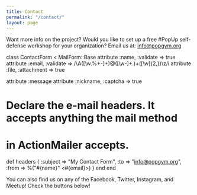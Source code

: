 ```yaml
---
title: Contact
permalink: "/contact/"
layout: page
---
```


Want more info on the project? Would you like to set up a free #PopUp self-defense workshop for your organization?
Email us at: [info@popgym.org](mailto:info@popgym.org)

class ContactForm < MailForm::Base
  attribute :name,      :validate => true
  attribute :email,     :validate => /\A([\w\.%\+\-]+)@([\w\-]+\.)+([\w]{2,})\z/i
  attribute :file,      :attachment => true

  attribute :message
  attribute :nickname,  :captcha  => true

  # Declare the e-mail headers. It accepts anything the mail method
  # in ActionMailer accepts.
  def headers
    {
      :subject => "My Contact Form",
      :to => "info@popgym.org",
      :from => %("#{name}" <#{email}>)
    }
  end
end

You can also find us on any of the Facebook, Twitter, Instagram, and Meetup! Check the buttons below!

